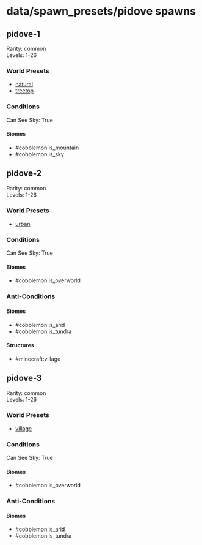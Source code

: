 # data/spawn_presets/pidove spawns  
  
## pidove-1  
Rarity: common  
Levels: 1-26  
  
### World Presets  
* [natural](data/spawn_data/natural.md)  
* [treetop](data/spawn_data/treetop.md)  
  
### Conditions  
Can See Sky: True  
  
#### Biomes  
  * #cobblemon:is_mountain
  * #cobblemon:is_sky
  
  
## pidove-2  
Rarity: common  
Levels: 1-26  
  
### World Presets  
* [urban](data/spawn_data/urban.md)  
  
### Conditions  
Can See Sky: True  
  
#### Biomes  
  * #cobblemon:is_overworld
  
  
### Anti-Conditions  
  
#### Biomes  
  * #cobblemon:is_arid
  * #cobblemon:is_tundra
  
  
#### Structures  
  * #minecraft:village
  
  
## pidove-3  
Rarity: common  
Levels: 1-26  
  
### World Presets  
* [village](data/spawn_data/village.md)  
  
### Conditions  
Can See Sky: True  
  
#### Biomes  
  * #cobblemon:is_overworld
  
  
### Anti-Conditions  
  
#### Biomes  
  * #cobblemon:is_arid
  * #cobblemon:is_tundra
  
